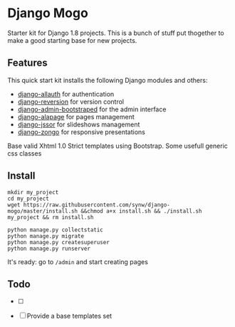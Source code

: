 Django Mogo
==============

Starter kit for Django 1.8 projects.
This is a bunch of stuff put thogether to make a good starting base for new projects.

Features
--------------

This quick start kit installs the following Django modules and others:

- [django-allauth](https://github.com/pennersr/django-allauth) for authentication
- [django-reversion](https://github.com/etianen/django-reversion) for version control
- [django-admin-bootstraped](https://github.com/django-admin-bootstrapped/django-admin-bootstrapped) for the admin interface
- [django-alapage](https://github.com/synw/django-alapage) for pages management
- [django-jssor](https://github.com/synw/django-jssor) for slideshows management
- [django-zongo](https://github.com/synw/django-zongo) for responsive presentations

Base valid Xhtml 1.0 Strict templates using Bootstrap.
Some usefull generic css classes

Install
--------------

	mkdir my_project
	cd my_project
	wget https://raw.githubusercontent.com/synw/django-mogo/master/install.sh &&chmod a+x install.sh && ./install.sh my_project && rm install.sh

	python manage.py collectstatic
	python manage.py migrate
	python manage.py createsuperuser
	python manage.py runserver

It's ready: go to `/admin` and start creating pages

Todo
--------------

- [ ] 
- [ ] Provide a base templates set

